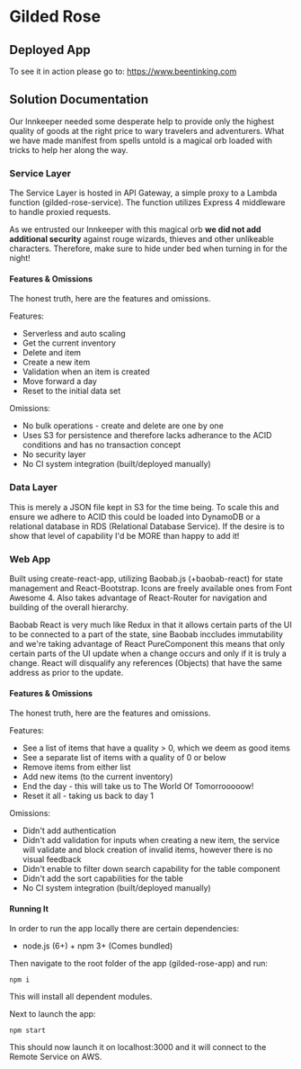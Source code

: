 Gilded Rose
==========================
Deployed App
-------------------------

To see it in action please go to: https://www.beentinking.com

Solution Documentation
-------------------------
Our Innkeeper needed some desperate help to provide only the highest quality of goods at the right price to wary travelers and adventurers. What we have made manifest from spells untold is a magical orb loaded with tricks to help her along the way.

### Service Layer

The Service Layer is hosted in API Gateway, a simple proxy to a Lambda function (gilded-rose-service). The function utilizes Express 4 middleware to handle proxied requests.

As we entrusted our Innkeeper with this magical orb **we did not add additional security** against rouge wizards, thieves and other unlikeable characters. Therefore, make sure to hide under bed when turning in for the night!

#### Features & Omissions

The honest truth, here are the features and omissions.

Features:
* Serverless and auto scaling
* Get the current inventory
* Delete and item
* Create a new item
* Validation when an item is created
* Move forward a day
* Reset to the initial data set

Omissions:
* No bulk operations - create and delete are one by one
* Uses S3 for persistence and therefore lacks adherance to the ACID conditions and has no transaction concept
* No security layer
* No CI system integration (built/deployed manually)

### Data Layer

This is merely a JSON file kept in S3 for the time being. To scale this and ensure we adhere to ACID this could be loaded into DynamoDB or a relational database in RDS (Relational Database Service). If the desire is to show that level of capability I'd be MORE than happy to add it!

### Web App

Built using create-react-app, utilizing Baobab.js (+baobab-react) for state management and React-Bootstrap. Icons are freely available ones from Font Awesome 4. Also takes advantage of React-Router for navigation and building of the overall hierarchy.

Baobab React is very much like Redux in that it allows certain parts of the UI to be connected to a part of the state, sine Baobab inccludes immutability and we're taking advantage of React PureComponent this means that only certain parts of the UI update when a change occurs and only if it is truly a change. React will disqualify any references (Objects) that have the same address as prior to the update.

#### Features & Omissions

The honest truth, here are the features and omissions.

Features:
* See a list of items that have a quality > 0, which we deem as good items
* See a separate list of items with a quality of 0 or below
* Remove items from either list
* Add new items (to the current inventory)
* End the day - this will take us to The World Of Tomorrooooow!
* Reset it all - taking us back to day 1

Omissions:
* Didn't add authentication
* Didn't add validation for inputs when creating a new item, the service will validate and block creation of invalid items, however there is no visual feedback
* Didn't enable to filter down search capability for the table component
* Didn't add the sort capabilities for the table
* No CI system integration (built/deployed manually)

#### Running It

In order to run the app locally there are certain dependencies:

* node.js (6+) + npm 3+ (Comes bundled)

Then navigate to the root folder of the app (gilded-rose-app) and run:

```npm i```

This will install all dependent modules.

Next to launch the app:

```npm start```

This should now launch it on localhost:3000 and it will connect to the Remote Service on AWS.
